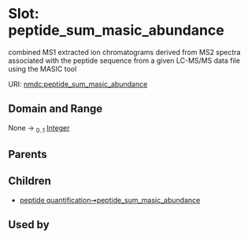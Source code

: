 
# Slot: peptide_sum_masic_abundance


combined MS1 extracted ion chromatograms derived from MS2 spectra associated with the peptide sequence from a given LC-MS/MS data file using the MASIC tool

URI: [nmdc:peptide_sum_masic_abundance](https://microbiomedata/meta/peptide_sum_masic_abundance)


## Domain and Range

None &#8594;  <sub>0..1</sub> [Integer](types/Integer.md)

## Parents


## Children

 *  [peptide quantification➞peptide_sum_masic_abundance](peptide_quantification_peptide_sum_masic_abundance.md)

## Used by

